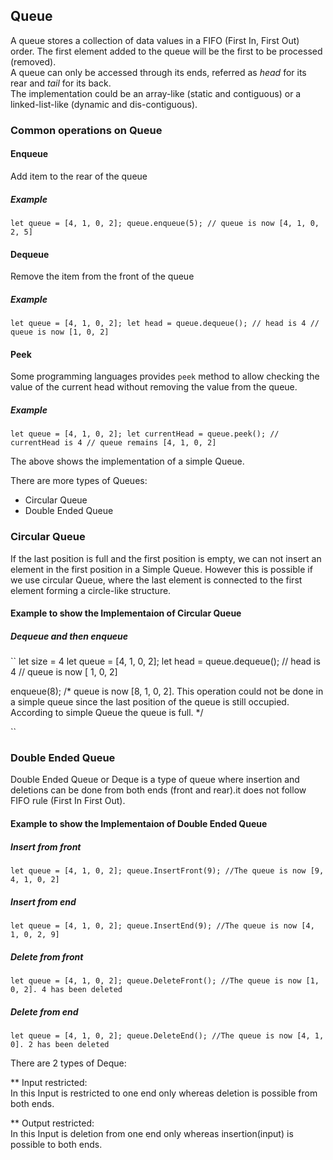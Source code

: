## Queue
A queue stores a collection of data values in a FIFO (First In, First Out) order. The first element added to the queue will be the first to be processed (removed).\
A queue can only be accessed through its ends, referred as _head_ for its rear and _tail_ for its back.\
The implementation could be an array-like (static and contiguous) or a linked-list-like (dynamic and dis-contiguous).
### Common operations on Queue
#### Enqueue
Add item to the rear of the queue
##### Example
``
let queue = [4, 1, 0, 2];
queue.enqueue(5);
// queue is now [4, 1, 0, 2, 5]
``
#### Dequeue
Remove the item from the front of the queue
##### Example

``
let queue = [4, 1, 0, 2];
let head = queue.dequeue();
// head is 4
// queue is now [1, 0, 2]
``
#### Peek
Some programming languages provides `peek` method to allow checking the value of the current head without removing the value from the queue.
##### Example

``
let queue = [4, 1, 0, 2];
let currentHead = queue.peek();
// currentHead is 4
// queue remains [4, 1, 0, 2]
``

The above shows the implementation of a simple Queue.

There are more types of Queues: 
- Circular Queue
- Double Ended Queue

### Circular Queue

If the last position is full and the first position is empty, we can not insert an element in the first position in a Simple Queue. However this is possible if we use circular Queue, where the last element is connected to the first element forming a circle-like structure.

#### Example to show the Implementaion of Circular Queue

##### Dequeue and then enqueue
``
let size = 4
let queue = [4, 1, 0, 2];
let head = queue.dequeue();
// head is 4
// queue is now [ 1, 0, 2]

enqueue(8);
/* queue is now [8, 1, 0, 2]. This operation could not be done in a simple queue since the last position of the queue is still occupied. According to simple Queue the queue is full. */

``

### Double Ended Queue

Double Ended Queue or Deque is a type of queue where insertion and deletions can be done from both ends (front and rear).it does not follow FIFO rule (First In First Out).

#### Example to show the Implementaion of Double Ended Queue

##### Insert from front

``
let queue = [4, 1, 0, 2];
queue.InsertFront(9);
//The queue is now [9, 4, 1, 0, 2]
``
##### Insert from end

``
let queue = [4, 1, 0, 2];
queue.InsertEnd(9);
//The queue is now [4, 1, 0, 2, 9]
``
##### Delete from front

``
let queue = [4, 1, 0, 2];
queue.DeleteFront();
//The queue is now [1, 0, 2]. 4 has been deleted
``
##### Delete from end

``
let queue = [4, 1, 0, 2];
queue.DeleteEnd();
//The queue is now [4, 1, 0]. 2 has been deleted
``


There are 2 types of Deque:

** Input restricted:  
In this Input is restricted to one end only whereas deletion is possible from both ends.

** Output restricted:  
In this Input is deletion from one end only whereas insertion(input) is possible to both ends.

